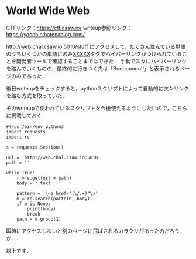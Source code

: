 # World Wide Web
CTFリンク：https://ctf.csaw.io/
writeup参照リンク：https://yocchin.hatenablog.com/

http://web.chal.csaw.io:5010/stuff
にアクセスして，たくさん並んでいる単語のうちいくつかの単語にのみ<a href="/XXXXX">XXXXX</a>タグでハイパーリンクがつけられていることを開発者ツールで確認することまではできた．
手動で次々にハイパーリンクを踏んでいくものの，最終的に行きつく先は「Boooooooo!!」と表示されるページのみであった．

後日writeupをチェックすると，pythonスクリプトによって自動的に次々リンクを踏む方式を取っていた．

そのwriteupで使われているスクリプトを今後使えるようにしたいので，こちらに掲載しておく．

```
#!/usr/bin/env python3
import requests
import re

s = requests.Session()

url = 'http://web.chal.csaw.io:5010'
path = ''

while True:
    r = s.get(url + path)
    body = r.text

    pattern = '\<a href="(\/.+)"\>'
    m = re.search(pattern, body)
    if m is None:
        print(body)
        break
    path = m.group(1)
```

瞬時にアクセスしないと別のページに飛ばされるカラクリがあったのだろうか．．．

以上です．